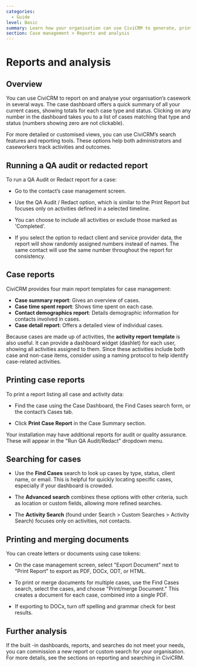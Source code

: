 ```yaml
---
categories:
  - Guide
level: Basic
summary: Learn how your organisation can use CiviCRM to generate, print, and analyse case reports, search for cases, and create custom documents for case management.
section: Case management > Reports and analysis
---
```


# Reports and analysis

## Overview

You can use CiviCRM to report on and analyse your organisation’s casework in several ways. The case dashboard offers a quick summary of all your current cases, showing totals for each case type and status. Clicking on any number in the dashboard takes you to a list of cases matching that type and status (numbers showing zero are not clickable).

For more detailed or customised views, you can use CiviCRM’s search features and reporting tools. These options help both administrators and caseworkers track activities and outcomes.

## Running a QA audit or redacted report

To run a QA Audit or Redact report for a case:

- Go to the contact’s case management screen.

- Use the QA Audit / Redact option, which is similar to the Print Report but focuses only on activities defined in a selected timeline.

- You can choose to include all activities or exclude those marked as 'Completed'.

- If you select the option to redact client and service provider data, the report will show randomly assigned numbers instead of names. The same contact will use the same number throughout the report for consistency.

## Case reports

CiviCRM provides four main report templates for case management:

- **Case summary report**: Gives an overview of cases.
- **Case time spent report**: Shows time spent on each case.
- **Contact demographics report**: Details demographic information for contacts involved in cases.
- **Case detail report**: Offers a detailed view of individual cases.

Because cases are made up of activities, the **activity report template** is also useful. It can provide a dashboard widget (dashlet) for each user, showing all activities assigned to them. Since these activities include both case and non-case items, consider using a naming protocol to help identify case-related activities.

## Printing case reports

To print a report listing all case and activity data:

- Find the case using the Case Dashboard, the Find Cases search form, or the contact’s Cases tab.

- Click **Print Case Report** in the Case Summary section.

Your installation may have additional reports for audit or quality assurance. These will appear in the "Run QA Audit/Redact" dropdown menu.

## Searching for cases

- Use the **Find Cases** search to look up cases by type, status, client name, or email. This is helpful for quickly locating specific cases, especially if your dashboard is crowded.

- The **Advanced search** combines these options with other criteria, such as location or custom fields, allowing more refined searches.

- The **Activity Search** (found under Search > Custom Searches > Activity Search) focuses only on activities, not contacts.

## Printing and merging documents

You can create letters or documents using case tokens:

- On the case management screen, select "Export Document" next to "Print Report" to export as PDF, DOCx, ODT, or HTML.

- To print or merge documents for multiple cases, use the Find Cases search, select the cases, and choose "Print/merge Document." This creates a document for each case, combined into a single PDF.

- If exporting to DOCx, turn off spelling and grammar check for best results.

## Further analysis

If the built
-in dashboards, reports, and searches do not meet your needs, you can commission a new report or custom search for your organisation. For more details, see the sections on reporting and searching in CiviCRM.

<!--
Source: https://docs.civicrm.org/some/page/
 -->

<!--
Suggestion: This page is a Guide, as it provides step
-by-step instructions and specific actions for users to perform common reporting and analysis tasks in case management. The content is practical, problem-oriented, and does not focus on background or exhaustive technical reference, nor does it teach through a first-time tutorial. Level is Basic, as it is suitable for non-expert users learning to perform tasks. If needed, the "Further analysis" section could be split into an Explanation page about custom reporting options. -->
